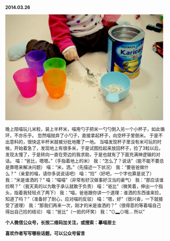
          
            
**2014.03.26**



![](img/51001-bfbcc2b42cc3a78c.jpg)




晚上陪喵玩儿米粒，装上半杯米，喵用勺子把米一勺勺倒入另一个小杯子，如此循环，不亦乐乎。
忽然喵抛弃了小勺子，直接拿起杯子，向空杯子里倒米。
于是不出意料的，很快这半杯米就被分批地撒了一地。
当喵发现杯子里没有米可玩的时候，开始着急了，发现地上有很多米，于是试图捡起来放回杯子，捡了3粒以后，发现太慢了，于是转向一直在旁边的我求助，于是也就有了下面充满神逻辑的对话。
喵：“爸比，嗯嗯。”（手指着地上的米）
我：“怎么了？说话”（能不能不要总是靠嗯来解决问题）
喵：“米，洒。”（先描述一下状况）
我：“要爸爸做什么？”（亲爱的喵，请你多说说话吧）
喵：“捡”（好吧，一个字也算是说了）
我：“米是谁洒的？”
喵：“喵喵”（非常有好汉做事好汉当的豪气）
我：“那应该谁捡啊？”（我天真的以为敢于承认就敢于负责）
喵：“爸比”（微笑着，伸出一个指头，指着我轻轻点了两下）
我：“喵，爸爸跟你讲一个道理：谁洒的东西谁来捡，知道了吗？”（准备好了耐心，应对喵的反驳）
喵：“嗯，好”（很兴奋，一下就接受了道理）
我：“那我们再来一次，刚才的米是谁洒的？”（很得意的等着喵自己得出自己捡的结论）
喵：“爸比”（一脸的坏笑）
我：“⊙▂⊙哦... 所以”


**个人微信公众号，长按二维码加关注，或搜索：摹喵居士**

**喜欢作者写写哪些话题，可以公众号留言**




          
        